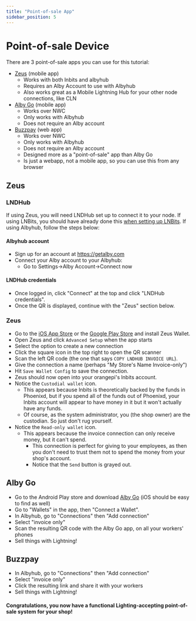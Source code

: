 ```yaml
---
title: "Point-of-sale App"
sidebar_position: 5
---
```


# Point-of-sale Device

There are 3 point-of-sale apps you can use for this tutorial:

- [Zeus](#zeus) (mobile app)
  - Works with both lnbits and albyhub
  - Requires an Alby Account to use with Albyhub
  - Also works great as a Mobile Lightning Hub for your other node connections, like CLN
- [Alby Go](#alby-go) (mobile app)
  - Works over NWC
  - Only works with Albyhub
  - Does not require an Alby account
- [Buzzpay](#buzzpay) (web app)
  - Works over NWC
  - Only works with Albyhub
  - Does not require an Alby account
  - Designed more as a "point-of-sale" app than Alby Go
  - Is just a webapp, not a mobile app, so you can use this from any browser

## Zeus
### LNDHub
If using Zeus, you will need LNDHub set up to connect it to your node. If using LNBits, you should have already done this [when setting up LNBits](04-hub#lndhub). If using Albyhub, follow the steps below:

#### Albyhub account
- Sign up for an account at https://getalby.com
- Connect your Alby account to your Albyhub:
  - Go to Settings->Alby Account->Connect now

#### LNDHub credentials
- Once logged in, click "Connect" at the top and click "LNDHub credentials".
- Once the QR is displayed, continue with the "Zeus" section below.

### Zeus
- Go to the [iOS App Store](https://apps.apple.com/us/app/zeus-wallet/id1456038895) or the [Google Play Store](https://play.google.com/store/apps/details?id=app.zeusln.zeus&hl=en&pli=1) and install Zeus Wallet.
- Open Zeus and click `Advanced Setup` when the app starts
- Select the option to create a new connection
- Click the square icon in the top right to open the QR scanner
- Scan the left QR code (the one that says `COPY LNDHUB INVOICE URL`).
- Give the connection a name (perhaps "My Store's Name Invoice-only")
- Hit `Save Wallet Config` to save the connection.
- Zeus should now open into your orangepi's lnbits account.
- Notice the `Custodial wallet` icon.
  - This appears because lnbits is theoretically backed by the funds in Phoenixd, but if you spend all of the funds out of Phoenixd, your lnbits account will appear to have money in it but it won't actually have any funds.
  - Of course, as the system administrator, you (the shop owner) are the custodian. So just don't rug yourself.
- Notice the `Read-only wallet` icon.
  - This appears because the invoice connection can only receive money, but it can't spend.
    - This connection is perfect for giving to your employees, as then you don't need to trust them not to spend the money from your shop's account.
    - Notice that the `Send` button is grayed out.

## Alby Go
- Go to the Android Play store and download [Alby Go](https://play.google.com/store/apps/details?id=com.getalby.mobile) (iOS should be easy to find as well)
- Go to "Wallets" in the app, then "Connect a Wallet".
- In Albyhub, go to "Connections" then "Add connection"
- Select "invoice only"
- Scan the resulting QR code with the Alby Go app, on all your workers' phones
- Sell things with Lightning!

## Buzzpay
- In Albyhub, go to "Connections" then "Add connection"
- Select "invoice only"
- Click the resulting link and share it with your workers
- Sell things with Lightning!

#### Congratulations, you now have a functional Lighting-accepting point-of-sale system for your shop!
